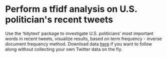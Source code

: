 # Perform a tfidf analysis on U.S. politician's recent tweets

Use the ‘tidytext’ package to investigate U.S. politicians’ most important words in recent tweets, visualize results, based on term frequency - inverse document frequency method. 
Download data [here](https://drive.google.com/file/d/1xF6fppwi8BGlnuWjEb54UzEj2kzNBZu-/view) if you want to follow along without collecting your own Twitter data on the fly.
